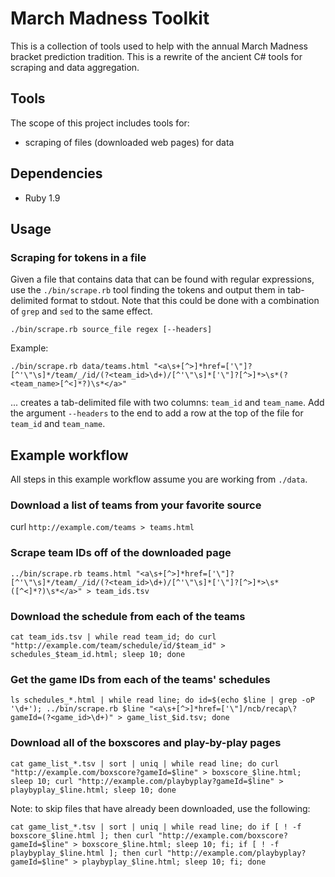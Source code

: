 # March Madness Toolkit

This is a collection of tools used to help with the annual March Madness
bracket prediction tradition. This is a rewrite of the ancient C# tools for
scraping and data aggregation.

## Tools

The scope of this project includes tools for:

 - scraping of files (downloaded web pages) for data

## Dependencies

 - Ruby 1.9

## Usage

### Scraping for tokens in a file

Given a file that contains data that can be found with regular expressions,
use the `./bin/scrape.rb` tool finding the tokens and output them in tab-
delimited format to stdout. Note that this could be done with a combination
of `grep` and `sed` to the same effect.

`./bin/scrape.rb source_file regex [--headers]`

Example:

`./bin/scrape.rb data/teams.html "<a\s+[^>]*href=['\"]?[^'\"\s]*/team/_/id/(?<team_id>\d+)/[^'\"\s]*['\"]?[^>]*>\s*(?<team_name>[^<]*?)\s*</a>"`

... creates a tab-delimited file with two columns: `team_id` and `team_name`.
Add the argument `--headers` to the end to add a row at the top of the file
for `team_id` and `team_name`.

## Example workflow

All steps in this example workflow assume you are working from `./data`.

### Download a list of teams from your favorite source

curl `http://example.com/teams > teams.html`

### Scrape team IDs off of the downloaded page

`../bin/scrape.rb teams.html "<a\s+[^>]*href=['\"]?[^'\"\s]*/team/_/id/(?<team_id>\d+)/[^'\"\s]*['\"]?[^>]*>\s*([^<]*?)\s*</a>" > team_ids.tsv`

### Download the schedule from each of the teams

`cat team_ids.tsv | while read team_id; do curl "http://example.com/team/schedule/id/$team_id" > schedules_$team_id.html; sleep 10; done`

### Get the game IDs from each of the teams' schedules

`ls schedules_*.html | while read line; do id=$(echo $line | grep -oP '\d+'); ../bin/scrape.rb $line "<a\s+[^>]*href=['\"]/ncb/recap\?gameId=(?<game_id>\d+)" > game_list_$id.tsv; done`

### Download all of the boxscores and play-by-play pages

`cat game_list_*.tsv | sort | uniq | while read line; do curl "http://example.com/boxscore?gameId=$line" > boxscore_$line.html; sleep 10; curl "http://example.com/playbyplay?gameId=$line" > playbyplay_$line.html; sleep 10; done`

Note: to skip files that have already been downloaded, use the following:

`cat game_list_*.tsv | sort | uniq | while read line; do if [ ! -f boxscore_$line.html ]; then curl "http://example.com/boxscore?gameId=$line" > boxscore_$line.html; sleep 10; fi; if [ ! -f playbyplay_$line.html ]; then curl "http://example.com/playbyplay?gameId=$line" > playbyplay_$line.html; sleep 10; fi; done`
